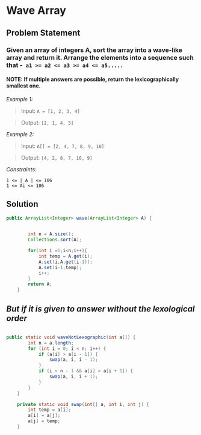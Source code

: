 # Wave Array

## Problem Statement

### Given an array of integers A, sort the array into a wave-like array and return it. Arrange the elements into a sequence such that -` a1 >= a2 <= a3 >= a4 <= a5.....`

#### NOTE: If multiple answers are possible, return the lexicographically smallest one.

_Example 1:_

> Input:
> `A = [1, 2, 3, 4]`

> Output:
> `[2, 1, 4, 3]`

_Example 2:_

> Input:
> `A[] = [2, 4, 7, 8, 9, 10]`

> Output:
> `[4, 2, 8, 7, 10, 9]`

_Constraints:_

```
1 <= | A | <= 106
1 <= Ai <= 106
```

## Solution

```java
public ArrayList<Integer> wave(ArrayList<Integer> A) {


        int n = A.size();
        Collections.sort(A);

        for(int i =1;i<n;i++){
            int temp = A.get(i);
            A.set(i,A.get(i-1));
            A.set(i-1,temp);
            i++;
        }
        return A;
    }

```

## _But if it is given to answer without the lexological order_

```Java

public static void waveNotLexographic(int a[]) {
        int n = a.length;
        for (int i = 0; i < n; i++) {
            if (a[i] > a[i - 1]) {
                swap(a, i, i - 1);
            }
            if (i < n - 1 && a[i] > a[i + 1]) {
                swap(a, i, i + 1);
            }
        }
    }

    private static void swap(int[] a, int i, int j) {
        int temp = a[i];
        a[i] = a[j];
        a[j] = temp;
    }

```
